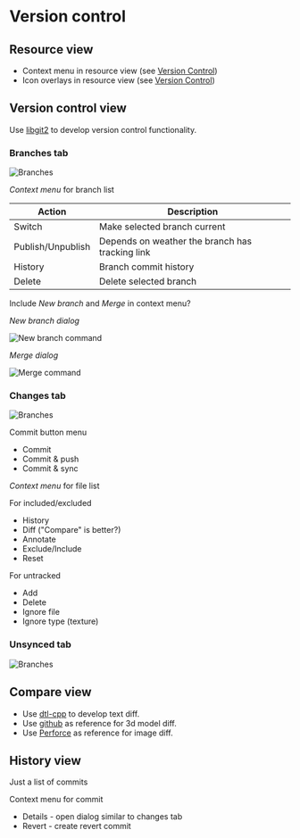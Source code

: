 # Version control

## Resource view
* Context menu in resource view (see [Version Control](../editor/dvcs.md))
* Icon overlays in resource view (see [Version Control](../editor/dvcs.md))

## Version control view

Use [libgit2](https://libgit2.github.com/) to develop version control functionality.

### Branches tab

![Branches](img/editor/dcvs_branches.png)

*Context menu* for branch list

| Action | Description |
| ------ | ----------- |
| Switch | Make selected branch current |
| Publish/Unpublish | Depends on weather the branch has tracking link |
| History | Branch commit history |
| Delete | Delete selected branch |

Include *New branch* and *Merge* in context menu?

*New branch dialog*

![New branch command](img/editor/dcvs_new_dialog.png)

*Merge dialog*

![Merge command](img/editor/dcvs_merge_dialog.png)

### Changes tab

![Branches](img/editor/dcvs_changes.png)

Commit button menu

* Commit
* Commit & push
* Commit & sync

*Context menu* for file list

For included/excluded

* History
* Diff ("Compare" is better?)
* Annotate
* Exclude/Include
* Reset

For untracked

* Add
* Delete
* Ignore file
* Ignore type (texture)

### Unsynced tab

![Branches](img/editor/dcvs_unsynced.png)

## Compare view

* Use [dtl-cpp](https://code.google.com/p/dtl-cpp/) to develop text diff.
* Use [github](https://github.com/blog/1633-3d-file-diffs) as reference for 3d model diff.
* Use [Perforce](http://www.perforce.com/resources/tutorials/using-image-diff-tool) as reference for image diff.

## History view

Just a list of commits

Context menu for commit

* Details - open dialog similar to changes tab
* Revert - create revert commit